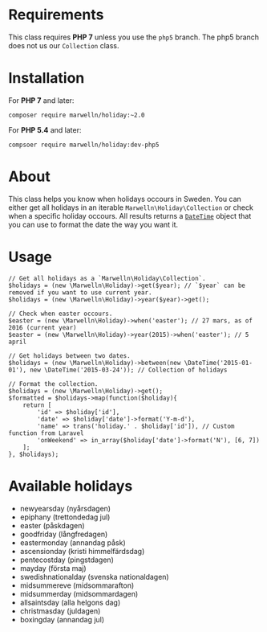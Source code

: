 # Requirements

This class requires **PHP 7** unless you use the `php5` branch. The php5 branch does not us our `Collection` class.

# Installation

For **PHP 7** and later:

    composer require marwelln/holiday:~2.0

For **PHP 5.4** and later:

    compsoer require marwelln/holiday:dev-php5

# About

This class helps you know when holidays occours in Sweden. You can either get all holidays in an iterable `Marwelln\Holiday\Collection` or check when a specific holiday occours. All results returns a [`DateTime`](http://php.net/manual/en/class.datetime.php) object that you can use to format the date the way you want it.

# Usage

    // Get all holidays as a `Marwelln\Holiday\Collection`.
    $holidays = (new \Marwelln\Holiday)->get($year); // `$year` can be removed if you want to use current year.
    $holidays = (new \Marwelln\Holiday)->year($year)->get();

    // Check when easter occours.
    $easter = (new \Marwelln\Holiday)->when('easter'); // 27 mars, as of 2016 (current year)
    $easter = (new \Marwelln\Holiday)->year(2015)->when('easter'); // 5 april

    // Get holidays between two dates.
    $holidays = (new \Marwelln\Holiday)->between(new \DateTime('2015-01-01'), new \DateTime('2015-03-24')); // Collection of holidays

    // Format the collection.
    $holidays = (new \Marwelln\Holiday)->get();
    $formatted = $holidays->map(function($holiday){
        return [
            'id' => $holiday['id'],
            'date' => $holiday['date']->format('Y-m-d'),
            'name' => trans('holiday.' . $holiday['id']), // Custom function from Laravel
            'onWeekend' => in_array($holiday['date']->format('N'), [6, 7])
        ];
    }, $holidays);

# Available holidays

- newyearsday (nyårsdagen)
- epiphany (trettondedag jul)
- easter (påskdagen)
- goodfriday (långfredagen)
- eastermonday (annandag påsk)
- ascensionday (kristi himmelfärdsdag)
- pentecostday (pingstdagen)
- mayday (första maj)
- swedishnationalday (svenska nationaldagen)
- midsummereve (midsommarafton)
- midsummerday (midsommardagen)
- allsaintsday (alla helgons dag)
- christmasday (juldagen)
- boxingday (annandag jul)